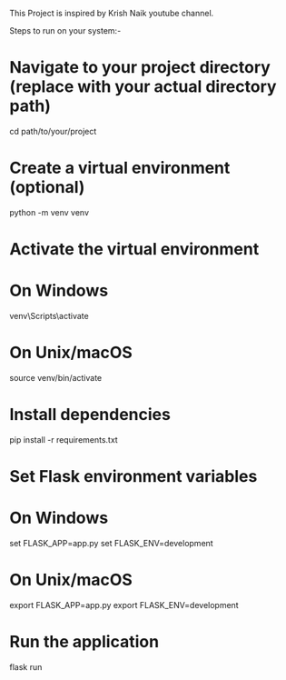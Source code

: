 This Project is inspired by Krish Naik youtube channel.

Steps to run on your system:-

# Navigate to your project directory (replace with your actual directory path)
cd path/to/your/project

# Create a virtual environment (optional)
python -m venv venv

# Activate the virtual environment

# On Windows
venv\Scripts\activate
# On Unix/macOS
source venv/bin/activate

# Install dependencies
pip install -r requirements.txt

# Set Flask environment variables

# On Windows
set FLASK_APP=app.py
set FLASK_ENV=development

# On Unix/macOS
export FLASK_APP=app.py
export FLASK_ENV=development

# Run the application
flask run
